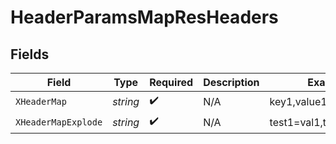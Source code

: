 # HeaderParamsMapResHeaders


## Fields

| Field                   | Type                    | Required                | Description             | Example                 |
| ----------------------- | ----------------------- | ----------------------- | ----------------------- | ----------------------- |
| `XHeaderMap`            | *string*                | :heavy_check_mark:      | N/A                     | key1,value1,key2,value2 |
| `XHeaderMapExplode`     | *string*                | :heavy_check_mark:      | N/A                     | test1=val1,test2=val2   |